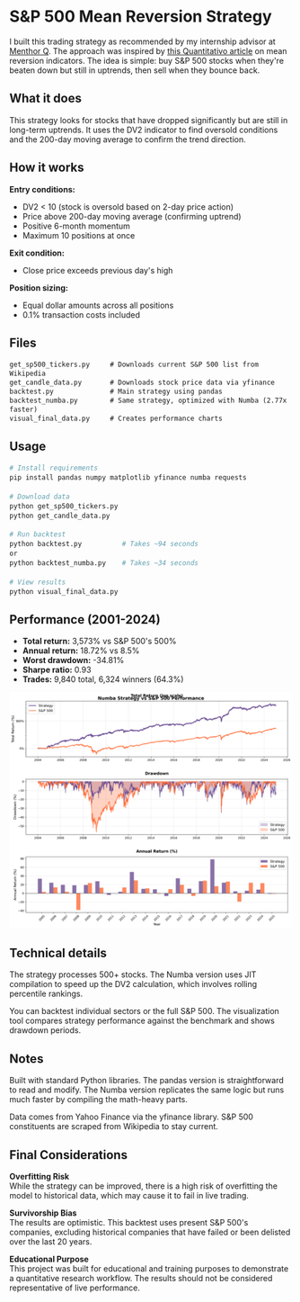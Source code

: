 # S&P 500 Mean Reversion Strategy

I built this trading strategy as recommended by my internship advisor at [Menthor Q](https://menthorq.com/). The approach was inspired by [this Quantitativo article](https://www.quantitativo.com/p/a-different-indicator) on mean reversion indicators. The idea is simple: buy S&P 500 stocks when they're beaten down but still in uptrends, then sell when they bounce back.

## What it does

This strategy looks for stocks that have dropped significantly but are still in long-term uptrends. It uses the DV2 indicator to find oversold conditions and the 200-day moving average to confirm the trend direction.

## How it works

**Entry conditions:**
- DV2 < 10 (stock is oversold based on 2-day price action)
- Price above 200-day moving average (confirming uptrend)
- Positive 6-month momentum
- Maximum 10 positions at once

**Exit condition:**
- Close price exceeds previous day's high

**Position sizing:**
- Equal dollar amounts across all positions
- 0.1% transaction costs included

## Files

```
get_sp500_tickers.py     # Downloads current S&P 500 list from Wikipedia
get_candle_data.py       # Downloads stock price data via yfinance
backtest.py              # Main strategy using pandas
backtest_numba.py        # Same strategy, optimized with Numba (2.77x faster)
visual_final_data.py     # Creates performance charts
```

## Usage

```bash
# Install requirements
pip install pandas numpy matplotlib yfinance numba requests

# Download data
python get_sp500_tickers.py
python get_candle_data.py

# Run backtest
python backtest.py          # Takes ~94 seconds
or
python backtest_numba.py    # Takes ~34 seconds

# View results
python visual_final_data.py
```

## Performance (2001-2024)

- **Total return:** 3,573% vs S&P 500's 500%
- **Annual return:** 18.72% vs 8.5%
- **Worst drawdown:** -34.81%
- **Sharpe ratio:** 0.93
- **Trades:** 9,840 total, 6,324 winners (64.3%)

![Strategy Performance](https://github.com/nijv/DV2_Strat/blob/main/dv2_strategy_performance_numba_strategy.png)

## Technical details

The strategy processes 500+ stocks. The Numba version uses JIT compilation to speed up the DV2 calculation, which involves rolling percentile rankings.

You can backtest individual sectors or the full S&P 500. The visualization tool compares strategy performance against the benchmark and shows drawdown periods.

## Notes

Built with standard Python libraries. The pandas version is straightforward to read and modify. The Numba version replicates the same logic but runs much faster by compiling the math-heavy parts.

Data comes from Yahoo Finance via the yfinance library. S&P 500 constituents are scraped from Wikipedia to stay current.

## Final Considerations

**Overfitting Risk**  
While the strategy can be improved, there is a high risk of overfitting the model to historical data, which may cause it to fail in live trading.

**Survivorship Bias**  
The results are optimistic. This backtest uses present S&P 500's companies, excluding historical companies that have failed or been delisted over the last 20 years.

**Educational Purpose**  
This project was built for educational and training purposes to demonstrate a quantitative research workflow. The results should not be considered representative of live performance.
